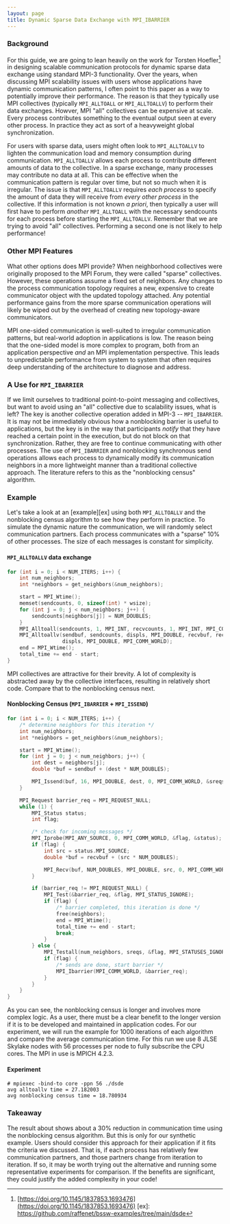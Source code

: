 ```yaml
---
layout: page
title: Dynamic Sparse Data Exchange with MPI_IBARRIER
---
```


### Background

For this guide, we are going to lean heavily on the work for Torsten
Hoefler[^1] in designing scalable communication protocols for dynamic
sparse data exchange using standard MPI-3 functionality. Over the years,
when discussing MPI scalability issues with users whose applications
have dynamic communication patterns, I often point to this paper as a
way to potentially improve their performance. The reason is that they
typically use MPI collectives (typically `MPI_ALLTOALL` or
`MPI_ALLTOALLV`) to perform their data exchanges. Howver, MPI "all"
collectives can be expensive at scale. Every process contributes
something to the eventual output seen at every other process. In
practice they act as sort of a heavyweight global synchronization.

For users with sparse data, users might often look to `MPI_ALLTOALLV` to
lighten the communication load and memory consumption during
communication. `MPI_ALLTOALLV` allows each process to contribute
different amounts of data to the collective. In a sparse exchange, many
processes may contribute no data at all. This can be effective when the
communication pattern is regular over time, but not so much when it is
irregular. The issue is that `MPI_ALLTOALLV` requires _each process_ to
specify the amount of data they will receive from _every other process_
in the collective. If this information is not known _a priori_, then
typically a user will first have to perform _another_ `MPI_ALLTOALL`
with the necessary sendcounts for each process before starting the
`MPI_ALLTOALLV`. Remember that we are trying to avoid "all"
collectives. Performing a second one is not likely to help performance!

### Other MPI Features

What other options does MPI provide? When neighborhood collectives were
originally proposed to the MPI Forum, they were called "sparse"
collectives. However, these operations assume a fixed set of
neighbors. Any changes to the process communication topology requires a
new, expensive to create communicator object with the updated topology
attached. Any potential performance gains from the more sparse
communication operations will likely be wiped out by the overhead of
creating new topology-aware communicators.

MPI one-sided communication is well-suited to irregular communication
patterns, but real-world adoption in applications is low. The reason
being that the one-sided model is more complex to program, both from an
application perspective _and_ an MPI implementation perspective. This
leads to unpredictable performance from system to system that often
requires deep understanding of the architecture to diagnose and address.

### A Use for `MPI_IBARRIER`

If we limit ourselves to traditional point-to-point messaging and
collectives, but want to avoid using an "all" collective due to
scalability issues, what is left? The key is another collective
operation added in MPI-3 -- `MPI_IBARRIER`. It is may not be immediately
obvious how a nonblocking barrier is useful to applications, but the key
is in the way that participants _notify_ that they have reached a
certain point in the execution, but do not block on that
synchronization. Rather, they are free to continue communicating with
other processes. The use of `MPI_IBARRIER` and nonblocking synchronous
send operations allows each process to dynamically modify its
communication neighbors in a more lightweight manner than a traditional
collective approach. The literature refers to this as the "nonblocking
census" algorithm.

### Example

Let's take a look at an [example][ex] using both `MPI_ALLTOALLV` and the
nonblocking census algorithm to see how they perform in practice. To
simulate the dynamic nature the communication, we will randomly select
communication partners. Each process communicates with a "sparse" 10% of
other processes. The size of each messages is constant for simplicity.

#### `MPI_ALLTOALLV` data exchange
```c
for (int i = 0; i < NUM_ITERS; i++) {
    int num_neighbors;
    int *neighbors = get_neighbors(&num_neighbors);

    start = MPI_Wtime();
    memset(sendcounts, 0, sizeof(int) * wsize);
    for (int j = 0; j < num_neighbors; j++) {
        sendcounts[neighbors[j]] = NUM_DOUBLES;
    }
    MPI_Alltoall(sendcounts, 1, MPI_INT, recvcounts, 1, MPI_INT, MPI_COMM_WORLD);
    MPI_Alltoallv(sendbuf, sendcounts, displs, MPI_DOUBLE, recvbuf, recvcounts,
                  displs, MPI_DOUBLE, MPI_COMM_WORLD);
    end = MPI_Wtime();
    total_time += end - start;
}
```

MPI collectives are attractive for their brevity. A lot of complexity is
abstracted away by the collective interfaces, resulting in relatively
short code. Compare that to the nonblocking census next.

#### Nonblocking Census (`MPI_IBARRIER` + `MPI_ISSEND`)
```c
for (int i = 0; i < NUM_ITERS; i++) {
    /* determine neighbors for this iteration */
    int num_neighbors;
    int *neighbors = get_neighbors(&num_neighbors);

    start = MPI_Wtime();
    for (int j = 0; j < num_neighbors; j++) {
        int dest = neighbors[j];
        double *buf = sendbuf + (dest * NUM_DOUBLES);

        MPI_Issend(buf, 16, MPI_DOUBLE, dest, 0, MPI_COMM_WORLD, &sreqs[j]);
    }

    MPI_Request barrier_req = MPI_REQUEST_NULL;
    while (1) {
        MPI_Status status;
        int flag;

        /* check for incoming messages */
        MPI_Iprobe(MPI_ANY_SOURCE, 0, MPI_COMM_WORLD, &flag, &status);
        if (flag) {
            int src = status.MPI_SOURCE;
            double *buf = recvbuf + (src * NUM_DOUBLES);

            MPI_Recv(buf, NUM_DOUBLES, MPI_DOUBLE, src, 0, MPI_COMM_WORLD, MPI_STATUS_IGNORE);
        }

        if (barrier_req != MPI_REQUEST_NULL) {
            MPI_Test(&barrier_req, &flag, MPI_STATUS_IGNORE);
            if (flag) {
                /* barrier completed, this iteration is done */
                free(neighbors);
                end = MPI_Wtime();
                total_time += end - start;
                break;
            }
        } else {
            MPI_Testall(num_neighbors, sreqs, &flag, MPI_STATUSES_IGNORE);
            if (flag) {
                /* sends are done, start barrier */
                MPI_Ibarrier(MPI_COMM_WORLD, &barrier_req);
            }
        }
    }
}
```

As you can see, the nonblocking census is longer and involves more
complex logic. As a user, there must be a clear benefit to the longer
version if it is to be developed and maintained in application
codes. For our experiment, we will run the example for 1000 iterations
of each algorithm and compare the average communication time. For this
run we use 8 JLSE Skylake nodes with 56 processes per node to fully
subscribe the CPU cores. The MPI in use is MPICH 4.2.3.

#### Experiment

```console
# mpiexec -bind-to core -ppn 56 ./dsde
avg alltoallv time = 27.182003
avg nonblocking census time = 18.780934
```

### Takeaway

The result about shows about a 30% reduction in communication time using
the nonblocking census algorithm. But this is only for our synthetic
example. Users should consider this approach for their application if it
fits the criteria we discussed. That is, if each process has relatively
few communication partners, and those partners change from iteration to
iteration. If so, it may be worth trying out the alternative and running
some representative experiments for comparison. If the benefits are
significant, they could justify the added complexity in your code!

[^1]: [https://doi.org/10.1145/1837853.1693476](https://doi.org/10.1145/1837853.1693476)
[ex]: https://github.com/raffenet/bssw-examples/tree/main/dsde
